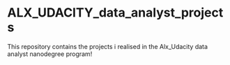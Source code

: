 # ALX_UDACITY_data_analyst_projects
 This repository contains the projects i realised in the Alx_Udacity data analyst nanodegree program!
